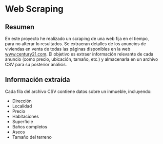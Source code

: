 
# Web Scraping

## Resumen
En este proyecto he realizado un scraping de una web fija en el tiempo, para no alterar lo resultados. Se extraeran detalles de los anuncios de viviendas en venta de todas las páginas disponibles en la web www.century21.com. 
El objetivo es extraer información relevante de cada anuncio (como precio, ubicación, tamaño, etc.) y almacenarla en un archivo CSV para su posterior análisis.

## Información extraída
Cada fila del archivo CSV contiene datos sobre un inmueble, incluyendo:

- Dirección
- Localidad
- Precio
- Habitaciones
- Superficie
- Baños completos
- Aseos
- Tamaño del terreno
